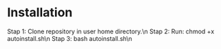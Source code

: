 # Installation

Stap 1: Clone repository in user home directory.\n
Stap 2: Run: chmod +x autoinstall.sh\n
Stap 3: bash autoinstall.sh\n